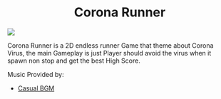 <h1 align="center">Corona Runner</h1>

![](https://github.com/BillyFrcs/CoronaRunner/blob/master/Assets/Gif/coronaRunner.gif)

Corona Runner is a 2D endless runner Game that theme about Corona Virus, the main Gameplay is just Player should avoid the virus when it spawn non stop and get the best High Score.

Music Provided by:

 - [Casual BGM](https://assetstore.unity.com/packages/audio/music/casual-game-bgm-5-135943)
